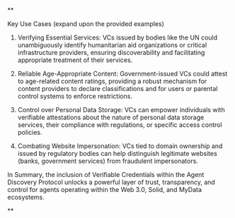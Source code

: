 **

Key Use Cases (expand upon the provided examples)

1.  Verifying Essential Services: VCs issued by bodies like the UN could unambiguously identify humanitarian aid organizations or critical infrastructure providers, ensuring discoverability and facilitating appropriate treatment of their services.  
      
    
2.  Reliable Age-Appropriate Content: Government-issued VCs could attest to age-related content ratings, providing a robust mechanism for content providers to declare classifications and for users or parental control systems to enforce restrictions.  
      
    
3.  Control over Personal Data Storage: VCs can empower individuals with verifiable attestations about the nature of personal data storage services, their compliance with regulations, or specific access control policies.  
      
    
4.  Combating Website Impersonation: VCs tied to domain ownership and issued by regulatory bodies can help distinguish legitimate websites (banks, government services) from fraudulent impersonators.  
      
    

In Summary, the inclusion of Verifiable Credentials within the Agent Discovery Protocol unlocks a powerful layer of trust, transparency, and control for agents operating within the Web 3.0, Solid, and MyData ecosystems.

**